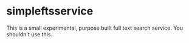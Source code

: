 # simpleftsservice

This is a small experimental, purpose built full text search service.  You shouldn't use this.
